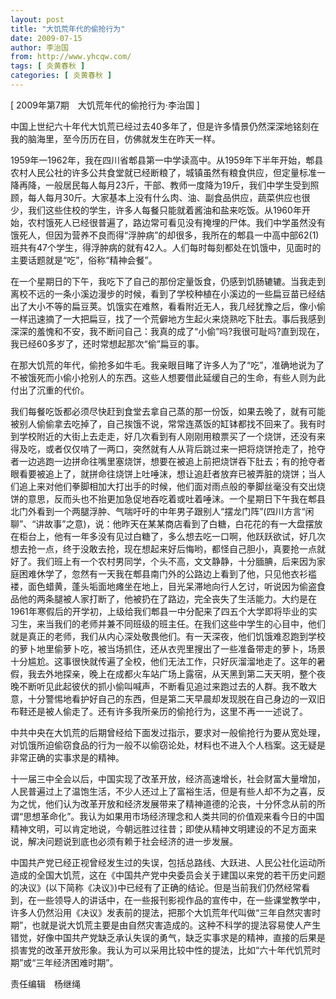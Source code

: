 ```yaml
---
layout: post
title: "大饥荒年代的偷抢行为"
date: 2009-07-15
author: 李治国
from: http://www.yhcqw.com/
tags: [ 炎黄春秋 ]
categories: [ 炎黄春秋 ]
---
```



[ 2009年第7期　大饥荒年代的偷抢行为·李治国 ]

中国上世纪六十年代大饥荒已经过去40多年了，但是许多情景仍然深深地铭刻在我的脑海里，至今历历在目，仿佛就发生在昨天一样。


1959年一1962年，我在四川省郫县第一中学读高中。从1959年下半年开始，郫县农村人民公社的许多公共食堂就已经断粮了，城镇虽然有粮食供应，但定量标准一降再降，一般居民每人每月23斤，干部、教师一度降为19斤，我们中学生受到照顾，每人每月30斤。大家基本上没有什么肉、油、副食品供应，蔬菜供应也很少，我们这些住校的学生，许多人每餐只能就着酱油和盐来吃饭。从1960年开始，农村饿死人已经很普遍了，路边常可看见没有掩埋的尸体。我们中学虽然没有饿死人，但因为营养不良而得“浮肿病”的却很多，我所在的郫县一中高中部62(1)班共有47个学生，得浮肿病的就有42人。人们每时每刻都处在饥饿中，见面时的主要话题就是“吃”，俗称“精神会餐”。


在一个星期日的下午，我吃下了自己的那份定量饭食，仍感到饥肠辘辘。当我走到离校不远的一条小溪边漫步的时候，看到了学校种植在小溪边的一些扁豆苗已经结出了大小不等的扁豆荚。饥饿实在难熬，看看附近无人，我几经犹豫之后，像小偷一样迅速摘了一大把扁豆，找了一个荒僻地方生起火来烧熟吃下肚去。事后我感到深深的羞愧和不安，我不断问自己：我真的成了“小偷”吗?我很可耻吗?直到现在，我已经60多岁了，还时常想起那次“偷”扁豆的事。


在那大饥荒的年代，偷抢多如牛毛。我亲眼目睹了许多人为了“吃”，准确地说为了不被饿死而小偷小抢别人的东西。这些人想要借此延缓自己的生命，有些人则为此付出了沉重的代价。


我们每餐吃饭都必须尽快赶到食堂去拿自己蒸的那一份饭，如果去晚了，就有可能被别人偷偷拿去吃掉了，自己挨饿不说，常常连蒸饭的缸钵都找不回来了。我有时到学校附近的大街上去走走，好几次看到有人刚刚用粮票买了一个烧饼，还没有来得及吃，或者仅仅啃了一两口，突然就有人从背后跳过来一把将烧饼抢走了，抢夺者一边逃跑一边拼命往嘴里塞烧饼，想要在被追上前把烧饼吞下肚去；有的抢夺者眼看要被追上了，就拼命往烧饼上吐唾沫，想让追赶者放弃已被弄脏的烧饼；当人们追上来对他们拳脚相加大打出手的时候，他们面对雨点般的拳脚丝毫没有交出烧饼的意思，反而头也不抬更加急促地吞吃着或吐着唾沫。一个星期日下午我在郫县北门外看到一个两腿浮肿、气喘吁吁的中年男子跟别人“摆龙门阵”(四川方言“闲聊”、“讲故事”之意)，说：他昨天在某某商店看到了白糖，白花花的有一大盘摆放在柜台上，他有一年多没有见过白糖了，多么想去吃一口啊，他跃跃欲试，好几次想去抢一点，终于没敢去抢，现在想起来好后悔哟，都怪自己胆小，真要抢一点就好了。我们班上有一个农村男同学，个头不高，文文静静，十分腼腆，后来因为家庭困难休学了，忽然有一天我在郫县南门外的公路边上看到了他，只见他衣衫褴褛，面色蜡黄，蓬头垢面地瘫坐在地上，目光呆滞地向行人乞讨，听说因为偷盗食品他的两条腿被人家打断了，他被扔在了路边，完全丧失了生活能力。大约是在1961年寒假后的开学初，上级给我们郫县一中分配来了四五个大学即将毕业的实习生，来当我们的老师并兼不同班级的班主任。在我们这些中学生的心目中，他们就是真正的老师，我们从内心深处敬畏他们。有一天深夜，他们饥饿难忍跑到学校的萝卜地里偷萝卜吃，被当场抓住，还从衣兜里搜出了一些准备带走的萝卜，场景十分尴尬。这事很快就传遍了全校，他们无法工作，只好灰溜溜地走了。这年的暑假，我去外地探亲，晚上在成都火车站广场上露宿，从天黑到第二天天明，整个夜晚不断听见此起彼伏的抓小偷叫喊声，不断看见追过来跑过去的人群。我不敢大意，十分警惕地看护好自己的东西，但是第二天早晨却发现脱在自己身边的一双旧布鞋还是被人偷走了。还有许多我所亲历的偷抢行为，这里不再一一述说了。


中共中央在大饥荒的后期曾经给下面发过指示，要求对一般偷抢行为要从宽处理，对饥饿所迫偷窃食品的行为一般不以偷窃论处，材料也不进入个人档案。这无疑是非常正确的实事求是的精神。


十一届三中全会以后，中国实现了改革开放，经济高速增长，社会财富大量增加，人民普遍过上了温饱生活，不少人还过上了富裕生活，但是有些人却不为之喜，反为之忧，他们认为改革开放和经济发展带来了精神道德的沦丧，十分怀念从前的所谓“思想革命化”。我认为如果用市场经济理念和人类共同的价值观来看今日的中国精神文明，可以肯定地说，今朝远胜过往昔；即使从精神文明建设的不足方面来说，解决问题说到底也必须有赖于社会经济的进一步发展。


中国共产党已经正视曾经发生过的失误，包括总路线、大跃进、人民公社化运动所造成的全国大饥荒，这在《中国共产党中央委员会关于建国以来党的若干历史问题的决议》(以下简称《决议》)中已经有了正确的结论。但是当前我们仍然经常看到，在一些领导人的讲话中，在一些报刊影视作品的宣传中，在一些课堂教学中，许多人仍然沿用《决议》发表前的提法，把那个大饥荒年代叫做“三年自然灾害时期”，也就是说大饥荒主要是由自然灾害造成的。这种不科学的提法容易使人产生错觉，好像中国共产党缺乏承认失误的勇气，缺乏实事求是的精神，直接的后果是损害党的改革开放形象。我认为可以采用比较中性的提法，比如“六十年代饥荒时期”或“三年经济困难时期”。

责任编辑　杨继绳


